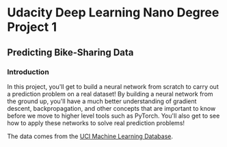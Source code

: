 # Udacity Deep Learning Nano Degree Project 1

## Predicting Bike-Sharing Data
### Introduction
In this project, you'll get to build a neural network from scratch to carry out a prediction problem on a real dataset! By building a neural network from the ground up, you'll have a much better understanding of gradient descent, backpropagation, and other concepts that are important to know before we move to higher level tools such as PyTorch. You'll also get to see how to apply these networks to solve real prediction problems!


The data comes from the [UCI Machine Learning Database](https://archive.ics.uci.edu/ml/datasets/Bike+Sharing+Dataset).

